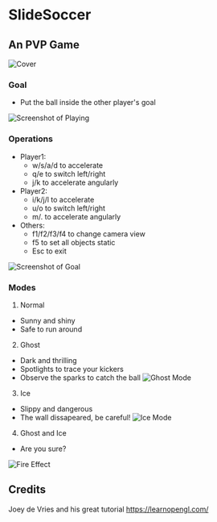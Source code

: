 # SlideSoccer

## An PVP Game
![Cover](https://github.com/StephenNG59/SmashSoccer/blob/master/screenshots/2019-01-14_221117.png "Cover")
### Goal
* Put the ball inside the other player's goal

![Screenshot of Playing](https://github.com/StephenNG59/SmashSoccer/blob/master/screenshots/2019-01-14_230146.png "Screenshot of Playing")
### Operations
* Player1:
  * w/s/a/d to accelerate
  * q/e to switch left/right
  * j/k to accelerate angularly
* Player2:
  * i/k/j/l to accelerate
  * u/o to switch left/right
  * m/. to accelerate angularly
* Others:
  * f1/f2/f3/f4 to change camera view
  * f5 to set all objects static
  * Esc to exit

![Screenshot of Goal](https://github.com/StephenNG59/SmashSoccer/blob/master/screenshots/2019-01-14_230016.png "Screenshot of Goal")
### Modes
1. Normal
 * Sunny and shiny
 * Safe to run around
2. Ghost
 * Dark and thrilling
 * Spotlights to trace your kickers
 * Observe the sparks to catch the ball
![Ghost Mode](https://github.com/StephenNG59/SmashSoccer/blob/master/screenshots/2019-01-14_224548.png "Ghost Mode")
3. Ice
 * Slippy and dangerous
 * The wall dissapeared, be careful!
![Ice Mode](https://github.com/StephenNG59/SmashSoccer/blob/master/screenshots/2019-01-14_225703.png "Ice Mode")
4. Ghost and Ice
 * Are you sure?

![Fire Effect](https://github.com/StephenNG59/SmashSoccer/blob/master/screenshots/2019-01-14_224458.png "Fire Effect")

## Credits
Joey de Vries and his great tutorial https://learnopengl.com/
